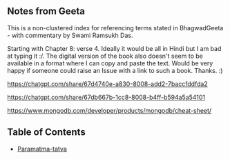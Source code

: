 ## Notes from Geeta

This is a non-clustered index for referencing terms stated in BhagwadGeeta - with commentary by Swami Ramsukh Das.

Starting with Chapter 8: verse 4. Ideally it would be all in Hindi but I am bad at typing it :/. The digital version of the book also doesn't seem to be available in a format where I can copy and paste the text. Would be very happy if someone could raise an Issue with a link to such a book. Thanks. :)

https://chatgpt.com/share/67d4740e-a830-8008-add2-7baccfddfda2

https://chatgpt.com/share/67db667b-1cc8-8008-b4ff-b594a5a54101

https://www.mongodb.com/developer/products/mongodb/cheat-sheet/



## Table of Contents

- [Paramatma-tatva](Paramatma-tatva.md)